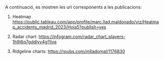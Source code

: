 A continuació, es mostren les url corresponents a les publicacions:

1) Heatmap
https://public.tableau.com/app/profile/marc.llad.maldonado/viz/Heatmap_accidents_madrid_2023/Hoja5?publish=yes

2) Radar chart:
https://infogram.com/radar_chart_players-1h9j6q7gddlyv4g?live

3) Ridgeline charts:
https://rpubs.com/mlladomal/1176830
